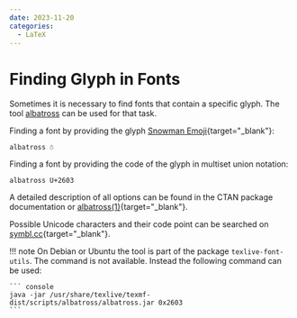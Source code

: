 ```yaml
---
date: 2023-11-20
categories:
  - LaTeX
---
```


# Finding Glyph in Fonts

Sometimes it is necessary to find fonts that contain a specific glyph. The tool
[albatross](https://ctan.org/pkg/albatross) can be used for that task.

<!-- more -->

Finding a font by providing the glyph [Snowman Emoji](
https://symbl.cc/en/2603/){target="_blank"}:

``` console
albatross ☃
```

Finding a font by providing the code of the glyph in multiset union notation:

``` console
albatross U+2603
```

A detailed description of all options can be found in the CTAN package
documentation or [albatross(1)](
https://manpages.debian.org/albatross.1.en.html){target="_blank"}.

Possible Unicode characters and their code point can be searched on
[symbl.cc](https://symbl.cc){target="_blank"}.

!!! note
    On Debian or Ubuntu the tool is part of the package `texlive-font-utils`.
    The command is not available. Instead the following command can be used:

    ``` console
    java -jar /usr/share/texlive/texmf-dist/scripts/albatross/albatross.jar 0x2603
    ```
